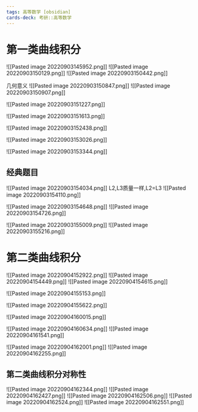 ```yaml
---
tags: 高等数学 [obsidian]
cards-deck: 考研::高等数学
---
```


# 第一类曲线积分
![[Pasted image 20220903145952.png]]
![[Pasted image 20220903150129.png]]
![[Pasted image 20220903150442.png]]

几何意义
![[Pasted image 20220903150847.png]]
![[Pasted image 20220903150907.png]]

![[Pasted image 20220903151227.png]] 

![[Pasted image 20220903151613.png]]

![[Pasted image 20220903152438.png]]

![[Pasted image 20220903153026.png]]

 ![[Pasted image 20220903153344.png]]


## 经典题目
![[Pasted image 20220903154034.png]]
L2,L3质量一样,L2=L3
![[Pasted image 20220903154110.png]]

![[Pasted image 20220903154648.png]]
![[Pasted image 20220903154726.png]]

![[Pasted image 20220903155009.png]]
![[Pasted image 20220903155216.png]]



# 第二类曲线积分
![[Pasted image 20220904152922.png]]
![[Pasted image 20220904154449.png]]
![[Pasted image 20220904154615.png]]


![[Pasted image 20220904155153.png]]

![[Pasted image 20220904155622.png]]


![[Pasted image 20220904160015.png]]

![[Pasted image 20220904160634.png]]
![[Pasted image 20220904161541.png]]

 ![[Pasted image 20220904162001.png]]
![[Pasted image 20220904162255.png]]
## 第二类曲线积分对称性

![[Pasted image 20220904162344.png]]
![[Pasted image 20220904162427.png]]
![[Pasted image 20220904162506.png]]
![[Pasted image 20220904162524.png]]
![[Pasted image 20220904162551.png]]
